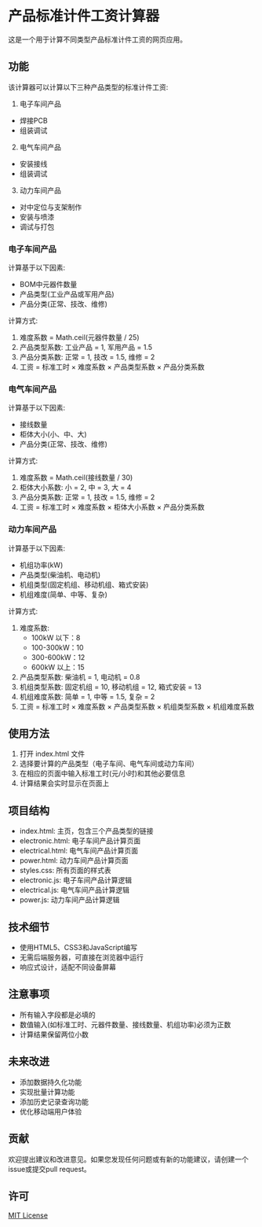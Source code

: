 # 产品标准计件工资计算器

这是一个用于计算不同类型产品标准计件工资的网页应用。

## 功能

该计算器可以计算以下三种产品类型的标准计件工资:

1. 电子车间产品
- 焊接PCB
- 组装调试
2. 电气车间产品
- 安装接线
- 组装调试
3. 动力车间产品
- 对中定位与支架制作
- 安装与喷漆
- 调试与打包

### 电子车间产品  

计算基于以下因素:
- BOM中元器件数量
- 产品类型(工业产品或军用产品)
- 产品分类(正常、技改、维修)

计算方式:
1. 难度系数 = Math.ceil(元器件数量 / 25) 
2. 产品类型系数: 工业产品 = 1, 军用产品 = 1.5
3. 产品分类系数: 正常 = 1, 技改 = 1.5, 维修 = 2
4. 工资 = 标准工时 × 难度系数 × 产品类型系数 × 产品分类系数

### 电气车间产品  

计算基于以下因素:
- 接线数量
- 柜体大小(小、中、大)
- 产品分类(正常、技改、维修)

计算方式:
1. 难度系数 = Math.ceil(接线数量 / 30) 
2. 柜体大小系数: 小 = 2, 中 = 3, 大 = 4
3. 产品分类系数: 正常 = 1, 技改 = 1.5, 维修 = 2
4. 工资 = 标准工时 × 难度系数 × 柜体大小系数 × 产品分类系数

### 动力车间产品  

计算基于以下因素:
- 机组功率(kW)
- 产品类型(柴油机、电动机)
- 机组类型(固定机组、移动机组、箱式安装)
- 机组难度(简单、中等、复杂)

计算方式:
1. 难度系数:
   - 100kW 以下：8
   - 100-300kW：10
   - 300-600kW：12
   - 600kW 以上：15
2. 产品类型系数: 柴油机 = 1, 电动机 = 0.8
3. 机组类型系数: 固定机组 = 10, 移动机组 = 12, 箱式安装 = 13
4. 机组难度系数: 简单 = 1, 中等 = 1.5, 复杂 = 2
5. 工资 = 标准工时 × 难度系数 × 产品类型系数 × 机组类型系数 × 机组难度系数

## 使用方法

1. 打开 index.html 文件
2. 选择要计算的产品类型（电子车间、电气车间或动力车间）
3. 在相应的页面中输入标准工时(元/小时)和其他必要信息
4. 计算结果会实时显示在页面上

## 项目结构

- index.html: 主页，包含三个产品类型的链接
- electronic.html: 电子车间产品计算页面
- electrical.html: 电气车间产品计算页面
- power.html: 动力车间产品计算页面
- styles.css: 所有页面的样式表
- electronic.js: 电子车间产品计算逻辑
- electrical.js: 电气车间产品计算逻辑
- power.js: 动力车间产品计算逻辑

## 技术细节

- 使用HTML5、CSS3和JavaScript编写
- 无需后端服务器，可直接在浏览器中运行
- 响应式设计，适配不同设备屏幕

## 注意事项

- 所有输入字段都是必填的
- 数值输入(如标准工时、元器件数量、接线数量、机组功率)必须为正数
- 计算结果保留两位小数

## 未来改进

- 添加数据持久化功能
- 实现批量计算功能
- 添加历史记录查询功能
- 优化移动端用户体验

## 贡献

欢迎提出建议和改进意见。如果您发现任何问题或有新的功能建议，请创建一个issue或提交pull request。

## 许可

[MIT License](LICENSE)